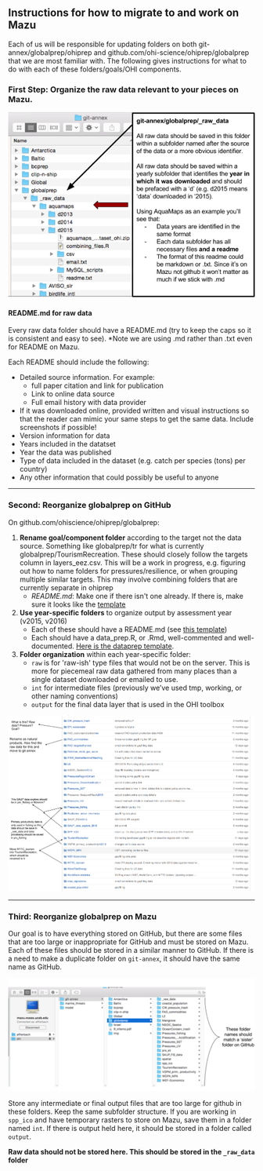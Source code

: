 ## Instructions for how to migrate to and work on Mazu

Each of us will be responsible for updating folders on both git-annex/globalprep/ohiprep and github.com/ohi-science/ohiprep/globalprep that we are most familiar with. The following gives instructions for what to do with each of these folders/goals/OHI components.


### First Step: Organize the raw data relevant to your pieces on Mazu.

![](images/_raw_data_org.png)

#### README.md for raw data

Every raw data folder should have a README.md (try to keep the caps so it is consistent and easy to see). *Note we are using .md rather than .txt even for README on Mazu. 

Each README should include the following:

* Detailed source information. For example:
    + full paper citation and link for publication
    + Link to online data source
    + Full email history with data provider 
* If it was downloaded online, provided written and visual instructions so that the reader can mimic your same steps to get the same data. Include screenshots if possible!
* Version information for data
* Years included in the datatset
* Year the data was published
* Type of data included in the dataset (e.g. catch per species (tons) per country)
* Any other information that could possibly be useful to anyone
  

***

### Second: Reorganize globalprep on GitHub

On github.com/ohiscience/ohiprep/globalprep:

1. **Rename goal/component folder** according to the target not the data source. Something like globalprep/tr for what is currently globalprep/TourismRecreation. These should closely follow the targets column in layers_eez.csv. This will be a work in progress, e.g. figuring out how to name folders for pressures/resilience, or when grouping multiple similar targets. This may involve combining folders that are currently separate in ohiprep  
    + *README.md*: Make one if there isn't one already. If there is, make sure it looks like the [template](https://github.com/OHI-Science/ohiprep/blob/master/src/templates/generic_readme.md)
2. **Use year-specific folders** to organize output by assessment year (v2015, v2016)  
    + Each of these should have a README.md (see [this template](https://github.com/OHI-Science/ohiprep/blob/master/src/templates/generic_raw_data_README.md))   
    + Each should have a data_prep.R, or .Rmd, well-commented and well-documented. [Here is the dataprep template](https://github.com/OHI-Science/ohiprep/blob/master/src/templates/generic_data_prep.Rmd). 
3. **Folder organization** within each year-specific folder:  
    + `raw` is for 'raw-ish' type files that would not be on the server. This is more for piecemeal raw data gathered from many places than a single dataset downloaded or emailed to use.
    + `int` for intermediate files (previously we’ve used tmp, working, or other naming conventions)
    + `output` for the final data layer that is used in the OHI toolbox

![](images/globalprepExample.png)

***

### Third: Reorganize globalprep on Mazu

Our goal is to have everything stored on GitHub, but there are some files that are too large or inappropriate for GitHub and must be stored on Mazu. Each of these files should be stored in a similar manner to GitHub. If there is a need to make a duplicate folder on `git-annex`, it should have the same name as GitHub.

![](images/mazufolders.png)

Store any intermediate or final output files that are too large for github in these folders. Keep the same subfolder structure. If you are working in `spp_ico` and have temporary rasters to store on Mazu, save them in a folder named `int`. If there is output held here, it should be stored in a folder called `output`.

**Raw data should not be stored here. This should be stored in the `_raw_data` folder**









